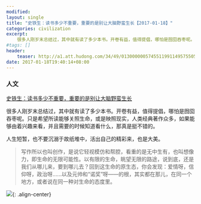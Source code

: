 ```yaml
---
modified:
layout: single
title: "史铁生：读书多少不重要，重要的是别让大脑野蛮生长【2017-01-18】"
categories: civilization
excerpt:
    很多人刚岁末总结过，其中就有读了多少本书。开卷有益，值得提倡，哪怕是囫囵吞枣呢。只是希望所读能够关照生命，或是映照现实，人类经典著作众多，如果能够由着兴趣来看，并且需要的时候知道看什么，那真是挺不错的。
#tags: []
header:
    teaser: http://a1.att.hudong.com/34/49/01300000057455119911495755058_s.jpg
date: 2017-01-18T19:40:14+08:00
---
```




### 人文

[史铁生：读书多少不重要，重要的是别让大脑野蛮生长](http://mp.weixin.qq.com/s/fX3JiHa2CrDYofDaiUtSew)

很多人刚岁末总结过，其中就有读了多少本书。开卷有益，值得提倡，哪怕是囫囵吞枣呢。只是希望所读能够关照生命，或是映照现实，人类经典著作众多，如果能够由着兴趣来看，并且需要的时候知道看什么，那真是挺不错的。

人生短暂，也不要沉溺于故纸堆中，活出自己的精彩来，也是大美。

>写作所以也叫创作，是说它轻视模仿和帮腔，看重的是无中生有，也叫想像力，即生命的无限可能性。以有限的生命，眺望无限的路途，说到底，还是我们从哪儿来，要到哪儿去？回到这生命的原生态，你会发现：爱情呀，信仰呀，政治呀……以及元帅和“诺奖”呀——的根，其实都在那儿，在同一个地方，或者说在同一种对生命的态度里。

![](http://a1.att.hudong.com/34/49/01300000057455119911495755058_s.jpg){: .align-center}

